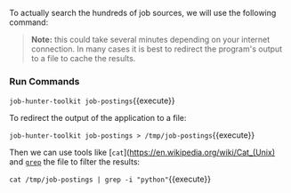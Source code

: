 To actually search the hundreds of job sources, we will use the following command:

> **Note:** this could take several minutes depending on your internet connection. In many cases it is best to redirect the program's output to a file to cache the results.

### Run Commands

`job-hunter-toolkit job-postings`{{execute}}

To redirect the output of the application to a file:

`job-hunter-toolkit job-postings > /tmp/job-postings`{{execute}}

Then we can use tools like [`cat`](https://en.wikipedia.org/wiki/Cat_(Unix) and [`grep`](https://en.wikipedia.org/wiki/Grep) the file to filter the results:

`cat /tmp/job-postings | grep -i "python"`{{execute}}
